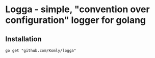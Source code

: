 # Logga - simple, "convention over configuration" logger for golang

## Installation
`go get "github.com/Komly/logga"`
